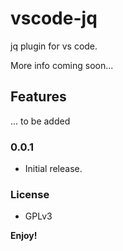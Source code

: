 # vscode-jq

jq plugin for vs code.

More info coming soon...

## Features
... to be added

### 0.0.1

 - Initial release.

### License
 - GPLv3


**Enjoy!**